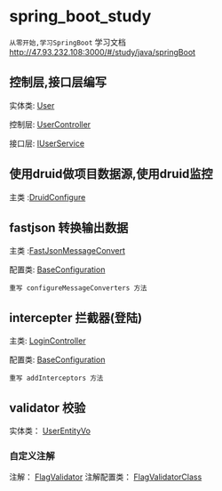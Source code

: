 # spring_boot_study

`从零开始,学习SpringBoot` 学习文档 http://47.93.232.108:3000/#/study/java/springBoot

## 控制层,接口层编写
实体类: [User](/src/main/java/com/example/entity/User.java)

控制层: [UserController](/src/main/java/com/example/controller/UserController.java)

接口层: [IUserService](/com/example/dao/IUserService.java)

## 使用druid做项目数据源,使用druid监控
主类 :[DruidConfigure](/com/example/configure/DruidConfigure.java)

## fastjson 转换输出数据
主类 :[FastJsonMessageConvert](/com/example/configure/FastJsonMessageConvert.java)

配置类: [BaseConfiguration](/com/example/configure/BaseConfiguration.java)
    
    重写 configureMessageConverters 方法

## intercepter 拦截器(登陆)
主类: [LoginController](/src/main/java/com/example/application/LoginController.java)

配置类: [BaseConfiguration](/com/example/configure/BaseConfiguration.java)
    
    重写 addInterceptors 方法

## validator 校验

实体类： [UserEntityVo](/com/example/entity/vo/UserEntityVo)

### 自定义注解

注解： [FlagValidator](com/example/nnotation/FlagValidator)
注解配置类： [FlagValidatorClass](com/example/annotation/annoclass/FlagValidatorClass)
